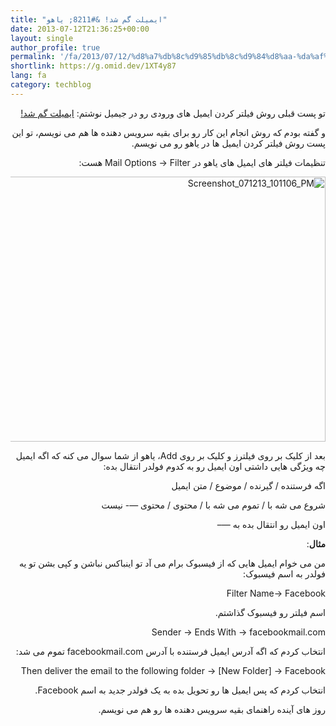 ```yaml
---
title: "ایمیلت گم شد! &#8211; یاهو"
date: 2013-07-12T21:36:25+00:00
layout: single
author_profile: true
permalink: '/fa/2013/07/12/%d8%a7%db%8c%d9%85%db%8c%d9%84%d8%aa-%da%af%d9%85-%d8%b4%d8%af-%db%8c%d8%a7%d9%87%d9%88/'
shortlink: https://g.omid.dev/1XT4y87
lang: fa
category: techblog
---
```

<div dir="rtl">
  <p dir="rtl">
    تو پست قبلی روش فیلتر کردن ایمیل های ورودی رو در جیمیل نوشتم: <a title="ایمیلت گم شد!" href="/fa/2013/07/06/%d8%a7%db%8c%d9%85%db%8c%d9%84%d8%aa-%da%af%d9%85-%d8%b4%d8%af/" target="_blank">ایمیلت گم شد!</a>
  </p>
  
  <p dir="rtl">
    و گفته بودم که روش انجام این کار رو برای بقیه سرویس دهنده ها هم می نویسم، تو این پست روش فیلتر کردن ایمیل ها در یاهو رو می نویسم.
  </p>
  
  <p dir="rtl">
    تنظیمات فیلتر های ایمیل های یاهو در Mail Options -> Filter هست:
  </p>
  
  <p dir="rtl">
    <a href="/images/2013/07/Screenshot_071213_101106_PM.jpg"><img class="alignnone  wp-image-65" alt="Screenshot_071213_101106_PM" src="/images/2013/07/Screenshot_071213_101106_PM-1024x605.jpg" width="717" height="424" /></a>
  </p>
  
  <p dir="rtl">
    بعد از کلیک بر روی فیلترز و کلیک بر روی Add، یاهو از شما سوال می کنه که اگه ایمیل چه ویژگی هایی داشتی اون ایمیل رو به کدوم فولدر انتقال بده:
  </p>
  
  <p dir="rtl">
    اگه فرستنده / گیرنده / موضوع / متن ایمیل
  </p>
  
  <p dir="rtl">
    شروع می شه با / تموم می شه با / محتوی / محتوی &#8212;- نیست
  </p>
  
  <p dir="rtl">
    اون ایمیل رو انتقال بده به &#8212;&#8211;
  </p>
  
  <p dir="rtl">
    <strong>مثال</strong>:
  </p>
  
  <p dir="rtl">
    من می خوام ایمیل هایی که از فیسبوک برام می آد تو اینباکس نباشن و کپی بشن تو یه فولدر به اسم فیسبوک:
  </p>
  
  <p dir="rtl">
    Filter Name-> Facebook
  </p>
  
  <p dir="rtl">
    اسم فیلتر رو فیسبوک گذاشتم.
  </p>
  
  <p dir="rtl">
    Sender -> Ends With -> face<wbr />bookmail.c<wbr />om
  </p>
  
  <p dir="rtl">
    انتخاب کردم که اگه آدرس ایمیل فرستنده با آدرس face<wbr />bookmail.c<wbr />om تموم می شد:
  </p>
  
  <p dir="rtl">
    Then deliver the email to the following folder -> [New Folder] -> Facebook
  </p>
  
  <p dir="rtl">
    انتخاب کردم که پس ایمیل ها رو تحویل بده به یک فولدر جدید به اسم Facebook.
  </p>
  
  <p dir="rtl">
    روز های آینده راهنمای بقیه سرویس دهنده ها رو هم می نویسم.
  </p>
</div>